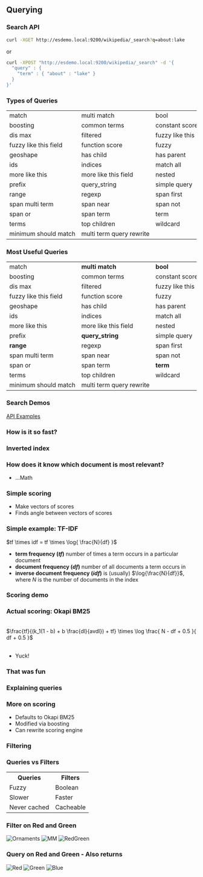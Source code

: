## Querying


### Search API

```bash
curl -XGET http://esdemo.local:9200/wikipedia/_search?q=about:lake
```

or

```bash
curl -XPOST "http://esdemo.local:9200/wikipedia/_search" -d '{
  "query" : {
    "term" : { "about" : "lake" }
  }
}'
```


### Types of Queries

<table>
<tr><td>match</td><td>multi match </td><td> bool</td><tr>                

<tr><td> boosting  </td><td> common terms </td><td nowrap> constant score </td><tr> 
<tr><td>  dis max  </td><td>filtered  </td><td> fuzzy like this </td><tr> 
<tr><td>  fuzzy like this field </td><td> function score </td><td> fuzzy </td><tr> 
<tr><td>  geoshape </td><td>has child  </td><td>has parent </td><tr> 
<tr><td>    ids </td><td>indices  </td><td>  match all </td><tr> 
<tr><td>  more like this </td><td>  more like this field  </td><td> nested </td><tr> 
<tr><td>   prefix </td><td> query_string   </td><td>  simple query </td><tr>
<tr><td>    range</td><td> regexp   </td><td> span first </td><tr> 
<tr><td>      span multi term  </td><td> span near  </td><td> span not </td><tr> 
<tr><td>     span or  </td><td> span term  </td><td> term </td><tr> 
<tr><td>   terms </td><td> top children  </td><td> wildcard</td><tr> 
<tr><td nowrap>   minimum should match  </td><td nowrap> multi term query rewrite</td><tr> 
</table>


### Most Useful Queries

<table>
<tr><td>match</td><td><b>multi match </b> </td><td> <b> bool </b></td><tr>                

<tr><td> boosting  </td><td> common terms </td><td nowrap> constant score </td><tr> 
<tr><td>  dis max  </td><td>filtered  </td><td> fuzzy like this </td><tr> 
<tr><td>  fuzzy like this field </td><td> function score </td><td> fuzzy </td><tr> 
<tr><td>  geoshape </td><td>has child  </td><td>has parent </td><tr> 
<tr><td>    ids </td><td>indices  </td><td>  match all </td><tr> 
<tr><td>  more like this </td><td>  more like this field  </td><td> nested </td><tr> 
<tr><td>   prefix </td><td> <b>query_string</b>   </td><td>  simple query </td><tr>
<tr><td>   <b> range </b></td><td> regexp   </td><td> span first </td><tr> 
<tr><td>      span multi term  </td><td> span near  </td><td> span not </td><tr> 
<tr><td>     span or  </td><td> span term  </td><td> <b>term </b> </td><tr> 
<tr><td>   terms </td><td> top children  </td><td> wildcard</td><tr> 
<tr><td nowrap>   minimum should match  </td><td nowrap> multi term query rewrite</td><tr> 
</table>


### Search Demos

[API Examples](http://esdemo.local:9200/_plugin/marvel/sense/#03-search-api)


### How is it so fast?


### Inverted index
<div class="row ix-illustration" data-illustration="ix-illustration" ng-controller="InvertedIndexController">
  <dv ng-include src="'sections/js/templates/_invindex.html'"></div>
</div> 


### How does it know which document is most relevant?

* ...Math


### Simple scoring

* Make vectors of scores
* Finds angle between vectors of scores


### Simple example: TF-IDF
$tf \times idf = tf \times \log{ \frac{N}{df} }$

* **term frequency ($tf$)** number of times a term occurs in a particular document
* **document frequency ($df$)** number of all documents a term occurs in 
* **inverse document frequency ($idf$)** is (usually) $\log{\frac{N}{df}}$, where $N$ is the number of documents in the index


### Scoring demo
<div class="row tfidf-illustration ix-illustration" data-illustration="tfidf-illustration" ng-controller="InvertedIndexController">
  <dv ng-include src="'sections/js/templates/_scoring.html'"></div>
</div>


### Actual scoring: Okapi BM25

<br/>
$\frac{tf}{(k_1(1 - b) + b \frac{dl}{avdl}) + tf} \times \log \frac{ N - df + 0.5 }{ df + 0.5 }$
<br/><br/>

* Yuck!


### That was fun


### Explaining queries


### More on scoring

* Defaults to Okapi BM25
* Modified via boosting
* Can rewrite scoring engine


### Filtering


### Queries vs Filters

<table class="qvf">
<tr>
<th>Queries</th>
<th>Filters</th>
</tr>
<tr>
<td>Fuzzy</td>
<td>Boolean</td>
</tr>
<tr>
<td>Slower</td>
<td>Faster</td>
</tr>
<tr>
<td>Never cached</td>
<td>Cacheable</td>
</tr>
</table>


### Filter on Red and Green

![Ornaments](images/red-and-green-ornaments.jpg)
![MM](images/red-green-m-m.jpg)
![RedGreen](images/red_green.jpg)


### Query on Red and Green - Also returns

![Red](images/red.png)
![Green](images/green.png)
![Blue](images/blue.svg)